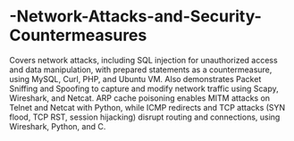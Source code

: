 # -Network-Attacks-and-Security-Countermeasures
Covers network attacks, including SQL injection for unauthorized access and data manipulation, with prepared statements as a countermeasure, using MySQL, Curl, PHP, and Ubuntu VM. Also demonstrates Packet Sniffing and Spoofing to capture and modify network traffic using Scapy, Wireshark, and Netcat. ARP cache poisoning enables MITM attacks on Telnet and Netcat with Python, while ICMP redirects and TCP attacks (SYN flood, TCP RST, session hijacking) disrupt routing and connections, using Wireshark, Python, and C.

